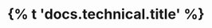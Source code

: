 ---
layout: page
title: "{% t 'docs.technical.title' %}"
description: "{% t 'docs.technical.desc' %}"
permalink: /docs/technical/
nav_order: 3
has_children: true
lang: en
created_date: 2024-01-15
updated_date: 2025-09-25
changelog: |
  - 2024-01-15: 初始版本创建
  - 2025-09-25: 添加编写日期、更新日期和更新日志字段
---